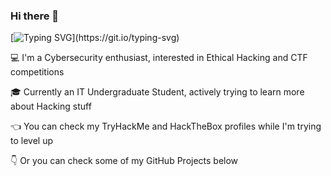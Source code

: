 ### Hi there 👋

[![Typing SVG](https://readme-typing-svg.herokuapp.com/?font=Hack&color=%2300FF00&lines=Welcome+to+my+profile!)](https://git.io/typing-svg)

💻 I'm a Cybersecurity enthusiast, interested in Ethical Hacking and CTF competitions

🎓 Currently an IT Undergraduate Student, actively trying to learn more about Hacking stuff

👈 You can check my TryHackMe and HackTheBox profiles while I'm trying to level up

👇 Or you can check some of my GitHub Projects below
